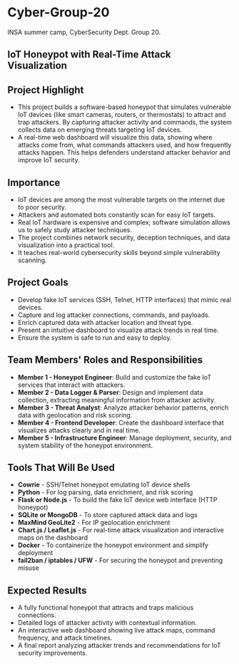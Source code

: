 # Cyber-Group-20
INSA summer camp, CyberSecurity Dept. Group 20.

## IoT Honeypot with Real-Time Attack Visualization

## Project Highlight
- This project builds a software-based honeypot that simulates vulnerable IoT devices (like smart cameras, routers, or thermostats) to attract and trap attackers. By capturing attacker activity and commands, the system collects data on emerging threats targeting IoT devices.  
- A real-time web dashboard will visualize this data, showing where attacks come from, what commands attackers used, and how frequently attacks happen. This helps defenders understand attacker behavior and improve IoT security.

## Importance
- IoT devices are among the most vulnerable targets on the internet due to poor security.  
- Attackers and automated bots constantly scan for easy IoT targets.  
- Real IoT hardware is expensive and complex; software simulation allows us to safely study attacker techniques.  
- The project combines network security, deception techniques, and data visualization into a practical tool.  
- It teaches real-world cybersecurity skills beyond simple vulnerability scanning.

## Project Goals
- Develop fake IoT services (SSH, Telnet, HTTP interfaces) that mimic real devices.  
- Capture and log attacker connections, commands, and payloads.  
- Enrich captured data with attacker location and threat type.  
- Present an intuitive dashboard to visualize attack trends in real time.  
- Ensure the system is safe to run and easy to deploy.

## Team Members' Roles and Responsibilities
- **Member 1 - Honeypot Engineer**: Build and customize the fake IoT services that interact with attackers.  
- **Member 2 - Data Logger & Parser**: Design and implement data collection, extracting meaningful information from attacker activity.  
- **Member 3 - Threat Analyst**: Analyze attacker behavior patterns, enrich data with geolocation and risk scoring.  
- **Member 4 - Frontend Developer**: Create the dashboard interface that visualizes attacks clearly and in real time.  
- **Member 5 - Infrastructure Engineer**: Manage deployment, security, and system stability of the honeypot environment.

## Tools That Will Be Used
- **Cowrie** - SSH/Telnet honeypot emulating IoT device shells  
- **Python** - For log parsing, data enrichment, and risk scoring  
- **Flask or Node.js** - To build the fake IoT device web interface (HTTP honeypot)  
- **SQLite or MongoDB** - To store captured attack data and logs  
- **MaxMind GeoLite2** - For IP geolocation enrichment  
- **Chart.js / Leaflet.js** - For real-time attack visualization and interactive maps on the dashboard  
- **Docker** - To containerize the honeypot environment and simplify deployment  
- **fail2ban / iptables / UFW** - For securing the honeypot and preventing misuse

## Expected Results
- A fully functional honeypot that attracts and traps malicious connections.  
- Detailed logs of attacker activity with contextual information.  
- An interactive web dashboard showing live attack maps, command frequency, and attack timelines.  
- A final report analyzing attacker trends and recommendations for IoT security improvements.
